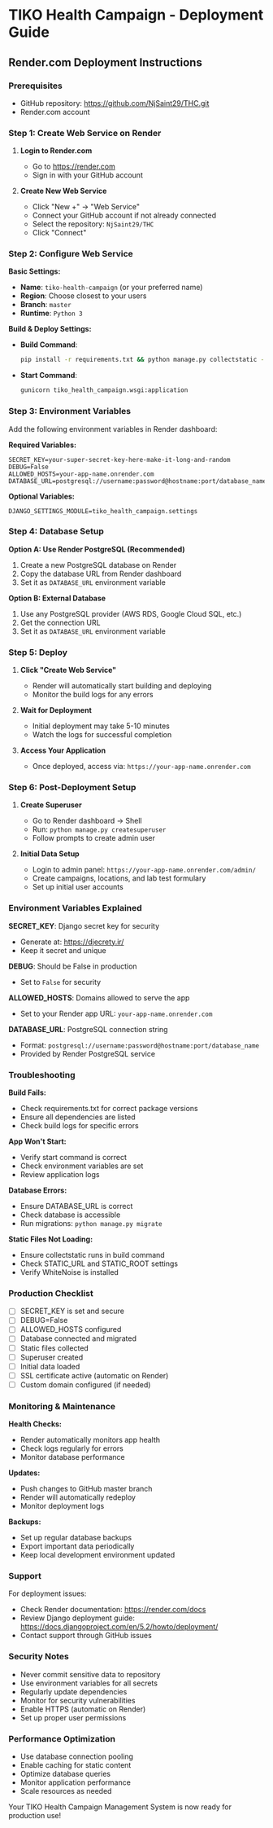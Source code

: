 # TIKO Health Campaign - Deployment Guide

## Render.com Deployment Instructions

### Prerequisites
- GitHub repository: https://github.com/NjSaint29/THC.git
- Render.com account

### Step 1: Create Web Service on Render

1. **Login to Render.com**
   - Go to https://render.com
   - Sign in with your GitHub account

2. **Create New Web Service**
   - Click "New +" → "Web Service"
   - Connect your GitHub account if not already connected
   - Select the repository: `NjSaint29/THC`
   - Click "Connect"

### Step 2: Configure Web Service

**Basic Settings:**
- **Name**: `tiko-health-campaign` (or your preferred name)
- **Region**: Choose closest to your users
- **Branch**: `master`
- **Runtime**: `Python 3`

**Build & Deploy Settings:**
- **Build Command**: 
  ```bash
  pip install -r requirements.txt && python manage.py collectstatic --noinput && python manage.py migrate
  ```
- **Start Command**: 
  ```bash
  gunicorn tiko_health_campaign.wsgi:application
  ```

### Step 3: Environment Variables

Add the following environment variables in Render dashboard:

**Required Variables:**
```
SECRET_KEY=your-super-secret-key-here-make-it-long-and-random
DEBUG=False
ALLOWED_HOSTS=your-app-name.onrender.com
DATABASE_URL=postgresql://username:password@hostname:port/database_name
```

**Optional Variables:**
```
DJANGO_SETTINGS_MODULE=tiko_health_campaign.settings
```

### Step 4: Database Setup

**Option A: Use Render PostgreSQL (Recommended)**
1. Create a new PostgreSQL database on Render
2. Copy the database URL from Render dashboard
3. Set it as `DATABASE_URL` environment variable

**Option B: External Database**
1. Use any PostgreSQL provider (AWS RDS, Google Cloud SQL, etc.)
2. Get the connection URL
3. Set it as `DATABASE_URL` environment variable

### Step 5: Deploy

1. **Click "Create Web Service"**
   - Render will automatically start building and deploying
   - Monitor the build logs for any errors

2. **Wait for Deployment**
   - Initial deployment may take 5-10 minutes
   - Watch the logs for successful completion

3. **Access Your Application**
   - Once deployed, access via: `https://your-app-name.onrender.com`

### Step 6: Post-Deployment Setup

1. **Create Superuser**
   - Go to Render dashboard → Shell
   - Run: `python manage.py createsuperuser`
   - Follow prompts to create admin user

2. **Initial Data Setup**
   - Login to admin panel: `https://your-app-name.onrender.com/admin/`
   - Create campaigns, locations, and lab test formulary
   - Set up initial user accounts

### Environment Variables Explained

**SECRET_KEY**: Django secret key for security
- Generate at: https://djecrety.ir/
- Keep it secret and unique

**DEBUG**: Should be False in production
- Set to `False` for security

**ALLOWED_HOSTS**: Domains allowed to serve the app
- Set to your Render app URL: `your-app-name.onrender.com`

**DATABASE_URL**: PostgreSQL connection string
- Format: `postgresql://username:password@hostname:port/database_name`
- Provided by Render PostgreSQL service

### Troubleshooting

**Build Fails:**
- Check requirements.txt for correct package versions
- Ensure all dependencies are listed
- Check build logs for specific errors

**App Won't Start:**
- Verify start command is correct
- Check environment variables are set
- Review application logs

**Database Errors:**
- Ensure DATABASE_URL is correct
- Check database is accessible
- Run migrations: `python manage.py migrate`

**Static Files Not Loading:**
- Ensure collectstatic runs in build command
- Check STATIC_URL and STATIC_ROOT settings
- Verify WhiteNoise is installed

### Production Checklist

- [ ] SECRET_KEY is set and secure
- [ ] DEBUG=False
- [ ] ALLOWED_HOSTS configured
- [ ] Database connected and migrated
- [ ] Static files collected
- [ ] Superuser created
- [ ] Initial data loaded
- [ ] SSL certificate active (automatic on Render)
- [ ] Custom domain configured (if needed)

### Monitoring & Maintenance

**Health Checks:**
- Render automatically monitors app health
- Check logs regularly for errors
- Monitor database performance

**Updates:**
- Push changes to GitHub master branch
- Render will automatically redeploy
- Monitor deployment logs

**Backups:**
- Set up regular database backups
- Export important data periodically
- Keep local development environment updated

### Support

For deployment issues:
- Check Render documentation: https://render.com/docs
- Review Django deployment guide: https://docs.djangoproject.com/en/5.2/howto/deployment/
- Contact support through GitHub issues

### Security Notes

- Never commit sensitive data to repository
- Use environment variables for all secrets
- Regularly update dependencies
- Monitor for security vulnerabilities
- Enable HTTPS (automatic on Render)
- Set up proper user permissions

### Performance Optimization

- Use database connection pooling
- Enable caching for static content
- Optimize database queries
- Monitor application performance
- Scale resources as needed

Your TIKO Health Campaign Management System is now ready for production use!
